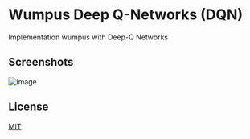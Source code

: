 # Wumpus Deep Q-Networks (DQN)
Implementation wumpus with Deep-Q Networks

## Screenshots
![image](https://user-images.githubusercontent.com/20955005/170953473-ad980e6f-190a-4e19-90eb-75cef5552ecc.png)

## License
[MIT](https://choosealicense.com/licenses/mit/)
